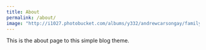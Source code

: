 ```yaml
---
title: About
permalink: /about/
image: "http://i1027.photobucket.com/albums/y332/andrewcarsongay/family_zpsgwsi0iew.jpg?t=1435766655"
---
```


This is the about page to this simple blog theme.

